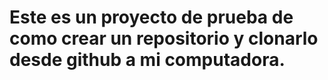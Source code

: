 # Este es un proyecto de prueba de como crear un repositorio y clonarlo desde github a mi computadora.
